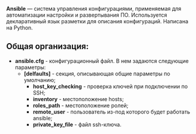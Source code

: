 **Ansible** — система управления конфигурациями, применяемая для автоматизации настройки и развертывания ПО. Используется декларативный язык разметки для описания конфигураций. Написана на Python.

Общая организация:
-----------------
- **ansible.cfg** - конфигурационный файл. В нем задаются следующие параметры:
  - **[delfaults]** -  секция, описывающая общие параметры по умолчанию;
    - **host_key_checking** - проверка ключей при подключении по SSH;
    - **inventory** - местоположение hosts;
    -  **roles_path** - местоположение ролей;
    -  **remote_user** - пользователь из-под которого будет работать ansible;
    -  **private_key_file** - файл ssh-ключа. 
